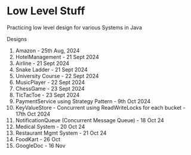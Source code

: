 # Low Level Stuff

Practicing low level design for various Systems in Java

Designs

1. Amazon - 25th Aug, 2024
2. HotelManagement - 21 Sept 2024
3. Airline - 21 Sept 2024 
4. Snake Ladder - 21 Sept 2024  
5. University Course - 22 Sept 2024
6. MusicPlayer - 22 Sept 2024
7. ChessGame - 23 Sept 2024
8. TicTacToe - 23 Sept 2024
9. PaymentService using Strategy Pattern - 9th Oct 2024
10. KeyValueStore - Concurrent using ReadWriteLocks for each bucket - 17th Oct 2024
11. NotificationQueue (Concurrent Message Queue) - 18 Oct 24
12. Medical System - 20 Oct 24
13. Restaurant Mgmt System - 21 Oct 24
14. FoodKart - 26 Oct
15. GoogleDoc - 16 Nov